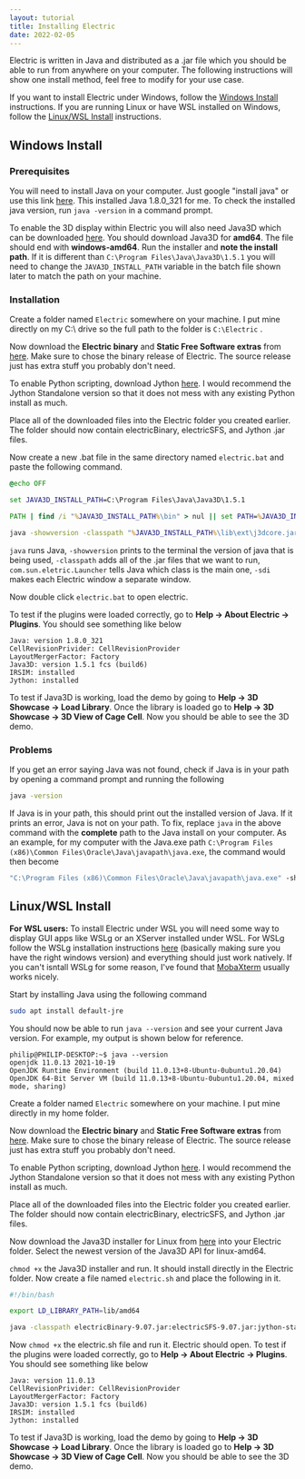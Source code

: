 ```yaml
---
layout: tutorial
title: Installing Electric
date: 2022-02-05
---
```


Electric is written in Java and distributed as a .jar file which you should be able to run from anywhere on your computer. The following instructions will show one install method, feel free to modify for your use case. 

If you want to install Electric under Windows, follow the [Windows Install](#windows-install) instructions. If you are running Linux or have WSL installed on Windows, follow the [Linux/WSL Install](#linux/wsl-install) instructions.

## Windows Install

### Prerequisites

You will need to install Java on your computer. Just google "install java" or use this link [here](https://java.com/en/). This installed Java 1.8.0_321 for me. To check the installed java version, run ```java -version``` in a command prompt.

To enable the 3D display within Electric you will also need Java3D which can be downloaded [here](https://www.oracle.com/java/technologies/javase/java-3d.html). You should download Java3D for **amd64**. The file should end with **windows-amd64**. Run the installer and **note the install path**. If it is different than ```C:\Program Files\Java\Java3D\1.5.1``` you will need to change the ```JAVA3D_INSTALL_PATH``` variable in the batch file shown later to match the path on your machine.

### Installation

Create a folder named ```Electric``` somewhere on your machine. I put mine directly on my C:\ drive so the full path to the folder is ```C:\Electric``` .

Now download the **Electric binary** and **Static Free Software extras** from [here](https://www.staticfreesoft.com/productsFree.html). Make sure to chose the binary release of Electric. The source release just has extra stuff you probably don't need.

To enable Python scripting, download Jython [here](https://www.jython.org/download). I would recommend the Jython Standalone version so that it does not mess with any existing Python install as much.

Place all of the downloaded files into the Electric folder you created earlier. The folder should now contain electricBinary, electricSFS, and Jython .jar files. 

Now create a new .bat file in the same directory named ```electric.bat``` and paste the following command.



``` bat
@echo OFF

set JAVA3D_INSTALL_PATH=C:\Program Files\Java\Java3D\1.5.1

PATH | find /i "%JAVA3D_INSTALL_PATH%\bin" > nul || set PATH=%JAVA3D_INSTALL_PATH%\bin;%PATH%

java -showversion -classpath "%JAVA3D_INSTALL_PATH%\lib\ext\j3dcore.jar;%JAVA3D_INSTALL_PATH%\lib\ext\j3dutils.jar;%JAVA3D_INSTALL_PATH%\lib\ext\vecmath.jar;jython-standalone-2.7.2.jar;electricSFS-9.07.jar;electricBinary-9.07.jar" com.sun.electric.Launcher -sdi
```

<!---
find and add to path line explanation
```
||   executes this command only if previous command's errorlevel is NOT 0
|    output of one command into the input of another command
>    output to a file
/i   ignores case
```
-->

```java``` runs Java, ```-showversion```  prints to the terminal the version of java that is being used, ```-classpath``` adds all of the .jar files that we want to run, ```com.sun.eletric.Launcher``` tells Java which class is the main one, ```-sdi``` makes each Electric window a separate window.

Now double click ```electric.bat``` to open electric.

To test if the plugins were loaded correctly, go to **Help -> About Electric -> Plugins**. You should see something like below

```
Java: version 1.8.0_321
CellRevisionPrivider: CellRevisionProvider
LayoutMergerFactor: Factory
Java3D: version 1.5.1 fcs (build6)
IRSIM: installed
Jython: installed
```

To test if Java3D is working, load the demo by going to **Help -> 3D Showcase -> Load Library**. Once the library is loaded go to **Help -> 3D Showcase -> 3D View of Cage Cell**. Now you should be able to see the 3D demo.

### Problems

If you get an error saying Java was not found, check if Java is in your path by opening a command prompt and running the following 

```bat
java -version
```

If Java is in your path, this should print out the installed version of Java. If it prints an error,  Java is not on your path. To fix, replace ```java``` in the above command with the **complete** path to the Java install on your computer. As an example, for my computer with the Java.exe path ```C:\Program Files (x86)\Common Files\Oracle\Java\javapath\java.exe```, the command would then become

```bat
"C:\Program Files (x86)\Common Files\Oracle\Java\javapath\java.exe" -showversion -classpath "%JAVA3D_INSTALL_PATH%\lib\ext\j3dcore.jar;%JAVA3D_INSTALL_PATH%\lib\ext\j3dutils.jar;%JAVA3D_INSTALL_PATH%\lib\ext\vecmath.jar;jython-standalone-2.7.2.jar;electricSFS-9.07.jar;electricBinary-9.07.jar" com.sun.electric.Launcher -sdi
```

## Linux/WSL Install

**For WSL users:** To install Electric under WSL you will need some way to display GUI apps like WSLg or an XServer installed under WSL. For WSLg follow the WSLg installation instructions [here](https://github.com/microsoft/wslg) (basically making sure you have the right windows version) and everything should just work natively. If you can't isntall WSLg for some reason, I've found that [MobaXterm](https://mobaxterm.mobatek.net/) usually works nicely. 

Start by installing Java using the following command

```bash
sudo apt install default-jre
```

You should now be able to run ```java --version``` and see your current Java version. For example, my output is shown below for reference.

```shell
philip@PHILIP-DESKTOP:~$ java --version
openjdk 11.0.13 2021-10-19
OpenJDK Runtime Environment (build 11.0.13+8-Ubuntu-0ubuntu1.20.04)
OpenJDK 64-Bit Server VM (build 11.0.13+8-Ubuntu-0ubuntu1.20.04, mixed mode, sharing)
```

Create a folder named ```Electric``` somewhere on your machine. I put mine directly in my home folder.

Now download the **Electric binary** and **Static Free Software extras** from [here](https://www.staticfreesoft.com/productsFree.html). Make sure to chose the binary release of Electric. The source release just has extra stuff you probably don't need.

To enable Python scripting, download Jython [here](https://www.jython.org/download). I would recommend the Jython Standalone version so that it does not mess with any existing Python install as much.

Place all of the downloaded files into the Electric folder you created earlier. The folder should now contain electricBinary, electricSFS, and Jython .jar files. 

Now download the Java3D installer for Linux from [here](https://www.oracle.com/java/technologies/javase/java-3d.html) into your Electric folder. Select the newest version of the Java3D API for linux-amd64.

```chmod +x``` the Java3D installer and run. It should install directly in the Electric folder. Now create a file named ```electric.sh``` and place the following in it.

```bash
#!/bin/bash

export LD_LIBRARY_PATH=lib/amd64

java -classpath electricBinary-9.07.jar:electricSFS-9.07.jar:jython-standalone-2.7.2.jar:lib/ext/j3dcore.jar:lib/ext/j3dutils.jar:lib/ext/vecmath.jar com.sun.electric.Launcher
```

Now ```chmod +x``` the electric.sh file and run it. Electric should open. To test if the plugins were loaded correctly, go to **Help -> About Electric -> Plugins**. You should see something like below

```
Java: version 11.0.13
CellRevisionPrivider: CellRevisionProvider
LayoutMergerFactor: Factory
Java3D: version 1.5.1 fcs (build6)
IRSIM: installed
Jython: installed
```

To test if Java3D is working, load the demo by going to **Help -> 3D Showcase -> Load Library**. Once the library is loaded go to **Help -> 3D Showcase -> 3D View of Cage Cell**. Now you should be able to see the 3D demo.

<!---
# Installing LTspice
Just go to [the LTspice page](https://www.analog.com/en/design-center/design-tools-and-calculators/ltspice-simulator.html) and download the version for you ([Download for Windows 7, 8, and 10 64-bit](https://ltspice.analog.com/software/LTspice64.exe) Version 17.0.32). Run the installer and install to the default directory. 

To increase the user experience of LTspice download the LTSpiceXVII.ini keyboard configuration and replace the default LTspiceXVII.ini file in the LTspice install directory. 

(TODO: Finish this tutorial)
-->
